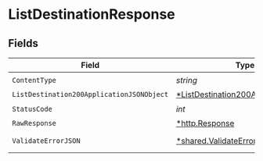 # ListDestinationResponse


## Fields

| Field                                                                                              | Type                                                                                               | Required                                                                                           | Description                                                                                        |
| -------------------------------------------------------------------------------------------------- | -------------------------------------------------------------------------------------------------- | -------------------------------------------------------------------------------------------------- | -------------------------------------------------------------------------------------------------- |
| `ContentType`                                                                                      | *string*                                                                                           | :heavy_check_mark:                                                                                 | N/A                                                                                                |
| `ListDestination200ApplicationJSONObject`                                                          | [*ListDestination200ApplicationJSON](../../models/operations/listdestination200applicationjson.md) | :heavy_minus_sign:                                                                                 | Ok                                                                                                 |
| `StatusCode`                                                                                       | *int*                                                                                              | :heavy_check_mark:                                                                                 | N/A                                                                                                |
| `RawResponse`                                                                                      | [*http.Response](https://pkg.go.dev/net/http#Response)                                             | :heavy_minus_sign:                                                                                 | N/A                                                                                                |
| `ValidateErrorJSON`                                                                                | [*shared.ValidateErrorJSON](../../models/shared/validateerrorjson.md)                              | :heavy_minus_sign:                                                                                 | Validation Failed                                                                                  |